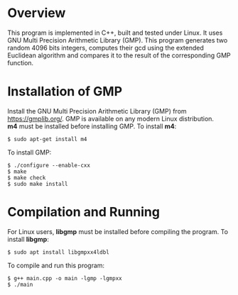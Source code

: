 # Overview
This program is implemented in C++, built and tested under Linux. It uses GNU Multi Precision Arithmetic Library (GMP). This program generates two random 4096 bits integers, computes their gcd using the extended Euclidean algorithm and compares it to the result of the corresponding GMP function.
# Installation of GMP
Install the GNU Multi Precision Arithmetic Library (GMP) from https://gmplib.org/. GMP is available on any modern Linux distribution.<br>
__m4__ must be installed before installing GMP. To install __m4__:
```
$ sudo apt-get install m4
```
To install GMP:
```
$ ./configure --enable-cxx
$ make
$ make check
$ sudo make install
```
# Compilation and Running
For Linux users, __libgmp__ must be installed before compiling the program. To install __libgmp__:
```
$ sudo apt install libgmpxx4ldbl
```
To compile and run this program:
```
$ g++ main.cpp -o main -lgmp -lgmpxx
$ ./main
```
